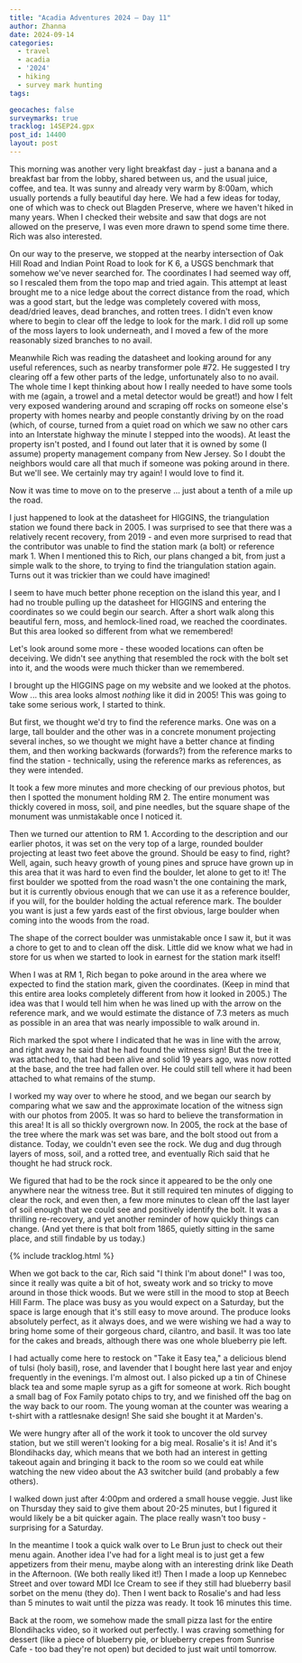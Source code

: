```yaml
---
title: "Acadia Adventures 2024 – Day 11"
author: Zhanna
date: 2024-09-14
categories: 
  - travel
  - acadia
  - '2024'
  - hiking
  - survey mark hunting
tags:

geocaches: false
surveymarks: true
tracklog: 14SEP24.gpx
post_id: 14400
layout: post
---
```


This morning was another very light breakfast day - just a banana and a breakfast bar from the lobby, shared between us, and the usual juice, coffee, and tea. It was sunny and already very warm by 8:00am, which usually portends a fully beautiful day here. We had a few ideas for today, one of which was to check out Blagden Preserve, where we haven't hiked in many years. When I checked their website and saw that dogs are not allowed on the preserve, I was even more drawn to spend some time there. Rich was also interested.

On our way to the preserve, we stopped at the nearby intersection of Oak Hill Road and Indian Point Road to look for K 6, a USGS benchmark that somehow we've never searched for. The coordinates I had seemed way off, so I rescaled them from the topo map and tried again. This attempt at least brought me to a nice ledge about the correct distance from the road, which was a good start, but the ledge was completely covered with moss, dead/dried leaves, dead branches, and rotten trees. I didn't even know where to begin to clear off the ledge to look for the mark. I did roll up some of the moss layers to look underneath, and I moved a few of the more reasonably sized branches to no avail. 

Meanwhile Rich was reading the datasheet and looking around for any useful references, such as nearby transformer pole #72. He suggested I try clearing off a few other parts of the ledge, unfortunately also to no avail. The whole time I kept thinking about how I really needed to have some tools with me (again, a trowel and a metal detector would be great!) and how I felt very exposed wandering around and scraping off rocks on someone else's property with homes nearby and people constantly driving by on the road (which, of course, turned from a quiet road on which we saw no other cars into an Interstate highway the minute I stepped into the woods). At least the property isn't posted, and I found out later that it is owned by some (I assume) property management company from New Jersey. So I doubt the neighbors would care all that much if someone was poking around in there. But we'll see. We certainly may try again! I would love to find it.

Now it was time to move on to the preserve ... just about a tenth of a mile up the road.

I just happened to look at the datasheet for HIGGINS, the triangulation station we found there back in 2005. I was surprised to see that there was a relatively recent recovery, from 2019 - and even more surprised to read that the contributor was unable to find the station mark (a bolt) or reference mark 1. When I mentioned this to Rich, our plans changed a bit, from just a simple walk to the shore, to trying to find the triangulation station again. Turns out it was trickier than we could have imagined!

I seem to have much better phone reception on the island this year, and I had no trouble pulling up the datasheet for HIGGINS and entering the coordinates so we could begin our search. After a short walk along this beautiful fern, moss, and hemlock-lined road, we reached the coordinates. But this area looked so different from what we remembered!

Let's look around some more - these wooded locations can often be deceiving. We didn't see anything that resembled the rock with the bolt set into it, and the woods were much thicker than we remembered.

I brought up the HIGGINS page on my website and we looked at the photos. Wow ... this area looks almost _nothing_ like it did in 2005! This was going to take some serious work, I started to think.

But first, we thought we'd try to find the reference marks. One was on a large, tall boulder and the other was in a concrete monument projecting several inches, so we thought we might have a better chance at finding them, and then working backwards (forwards?) from the reference marks to find the station - technically, using the reference marks as references, as they were intended.

It took a few more minutes and more checking of our previous photos, but then I spotted the monument holding RM 2. The entire monument was thickly covered in moss, soil, and pine needles, but the square shape of the monument was unmistakable once I noticed it.

Then we turned our attention to RM 1. According to the description and our earlier photos, it was set on the very top of a large, rounded boulder projecting at least two feet above the ground. Should be easy to find, right? Well, again, such heavy growth of young pines and spruce have grown up in this area that it was hard to even find the boulder, let alone to get to it! The first boulder we spotted from the road wasn't the one containing the mark, but it is currently obvious enough that we can use it as a reference boulder, if you will, for the boulder holding the actual reference mark. The boulder you want is just a few yards east of the first obvious, large boulder when coming into the woods from the road.

The shape of the correct boulder was unmistakable once I saw it, but it was a chore to get to and to clean off the disk. Little did we know what we had in store for us when we started to look in earnest for the station mark itself!

When I was at RM 1, Rich began to poke around in the area where we expected to find the station mark, given the coordinates. (Keep in mind that this entire area looks completely different from how it looked in 2005.) The idea was that I would tell him when he was lined up with the arrow on the reference mark, and we would estimate the distance of 7.3 meters as much as possible in an area that was nearly impossible to walk around in.

Rich marked the spot where I indicated that he was in line with the arrow, and right away he said that he had found the witness sign! But the tree it was attached to, that had been alive and solid 19 years ago, was now rotted at the base, and the tree had fallen over. He could still tell where it had been attached to what remains of the stump.

I worked my way over to where he stood, and we began our search by comparing what we saw and the approximate location of the witness sign with our photos from 2005. It was so hard to believe the transformation in this area! It is all so thickly overgrown now. In 2005, the rock at the base of the tree where the mark was set was bare, and the bolt stood out from a distance. Today, we couldn't even see the rock. We dug and dug through layers of moss, soil, and a rotted tree, and eventually Rich said that he thought he had struck rock.

We figured that had to be the rock since it appeared to be the only one anywhere near the witness tree. But it still required ten minutes of digging to clear the rock, and even then, a few more minutes to clean off the last layer of soil enough that we could see and positively identify the bolt. It was a thrilling re-recovery, and yet another reminder of how quickly things can change. (And yet there is that bolt from 1865, quietly sitting in the same place, and still findable by us today.)

{% include tracklog.html %}

When we got back to the car, Rich said "I think I'm about done!" I was too, since it really was quite a bit of hot, sweaty work and so tricky to move around in those thick woods. But we were still in the mood to stop at Beech Hill Farm. The place was busy as you would expect on a Saturday, but the space is large enough that it's still easy to move around. The produce looks absolutely perfect, as it always does, and we were wishing we had a way to bring home some of their gorgeous chard, cilantro, and basil. It was too late for the cakes and breads, although there was one whole blueberry pie left.

I had actually come here to restock on "Take it Easy tea," a delicious blend of tulsi (holy basil), rose, and lavender that I bought here last year and enjoy frequently in the evenings. I'm almost out. I also picked up a tin of Chinese black tea and some maple syrup as a gift for someone at work. Rich bought a small bag of Fox Family potato chips to try, and we finished off the bag on the way back to our room. The young woman at the counter was wearing a t-shirt with a rattlesnake design! She said she bought it at Marden's.

We were hungry after all of the work it took to uncover the old survey station, but we still weren't looking for a big meal. Rosalie's it is! And it's Blondihacks day, which means that we both had an interest in getting takeout again and bringing it back to the room so we could eat while watching the new video about the A3 switcher build (and probably a few others). 

I walked down just after 4:00pm and ordered a small house veggie. Just like on Thursday they said to give them about 20-25 minutes, but I figured it would likely be a bit quicker again. The place really wasn't too busy - surprising for a Saturday.

In the meantime I took a quick walk over to Le Brun just to check out their menu again. Another idea I've had for a light meal is to just get a few appetizers from their menu, maybe along with an interesting drink like Death in the Afternoon. (We both really liked it!) Then I made a loop up Kennebec Street and over toward MDI Ice Cream to see if they still had blueberry basil sorbet on the menu (they do). Then I went back to Rosalie's and had less than 5 minutes to wait until the pizza was ready. It took 16 minutes this time.

Back at the room, we somehow made the small pizza last for the entire Blondihacks video, so it worked out perfectly. I was craving something for dessert (like a piece of blueberry pie, or blueberry crepes from Sunrise Cafe - too bad they're not open) but decided to just wait until tomorrow. 
